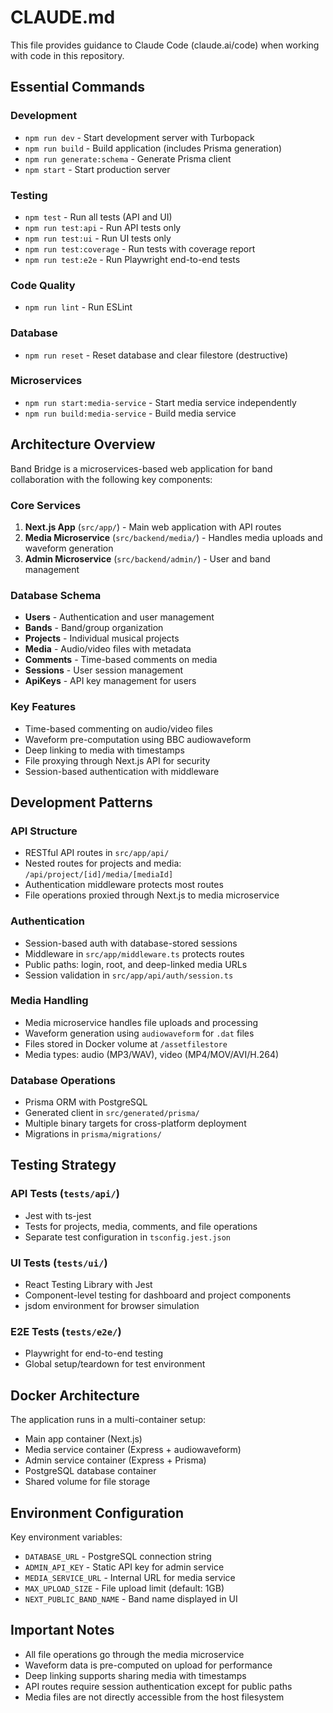 # CLAUDE.md

This file provides guidance to Claude Code (claude.ai/code) when working with code in this repository.

## Essential Commands

### Development
- `npm run dev` - Start development server with Turbopack
- `npm run build` - Build application (includes Prisma generation)
- `npm run generate:schema` - Generate Prisma client
- `npm start` - Start production server

### Testing
- `npm test` - Run all tests (API and UI)
- `npm run test:api` - Run API tests only
- `npm run test:ui` - Run UI tests only  
- `npm run test:coverage` - Run tests with coverage report
- `npm run test:e2e` - Run Playwright end-to-end tests

### Code Quality
- `npm run lint` - Run ESLint

### Database
- `npm run reset` - Reset database and clear filestore (destructive)

### Microservices
- `npm run start:media-service` - Start media service independently
- `npm run build:media-service` - Build media service

## Architecture Overview

Band Bridge is a microservices-based web application for band collaboration with the following key components:

### Core Services
1. **Next.js App** (`src/app/`) - Main web application with API routes
2. **Media Microservice** (`src/backend/media/`) - Handles media uploads and waveform generation
3. **Admin Microservice** (`src/backend/admin/`) - User and band management

### Database Schema
- **Users** - Authentication and user management
- **Bands** - Band/group organization
- **Projects** - Individual musical projects
- **Media** - Audio/video files with metadata
- **Comments** - Time-based comments on media
- **Sessions** - User session management
- **ApiKeys** - API key management for users

### Key Features
- Time-based commenting on audio/video files
- Waveform pre-computation using BBC audiowaveform
- Deep linking to media with timestamps
- File proxying through Next.js API for security
- Session-based authentication with middleware

## Development Patterns

### API Structure
- RESTful API routes in `src/app/api/`
- Nested routes for projects and media: `/api/project/[id]/media/[mediaId]`
- Authentication middleware protects most routes
- File operations proxied through Next.js to media microservice

### Authentication
- Session-based auth with database-stored sessions
- Middleware in `src/app/middleware.ts` protects routes
- Public paths: login, root, and deep-linked media URLs
- Session validation in `src/app/api/auth/session.ts`

### Media Handling
- Media microservice handles file uploads and processing
- Waveform generation using `audiowaveform` for `.dat` files
- Files stored in Docker volume at `/assetfilestore`
- Media types: audio (MP3/WAV), video (MP4/MOV/AVI/H.264)

### Database Operations
- Prisma ORM with PostgreSQL
- Generated client in `src/generated/prisma/`
- Multiple binary targets for cross-platform deployment
- Migrations in `prisma/migrations/`

## Testing Strategy

### API Tests (`tests/api/`)
- Jest with ts-jest
- Tests for projects, media, comments, and file operations
- Separate test configuration in `tsconfig.jest.json`

### UI Tests (`tests/ui/`)
- React Testing Library with Jest
- Component-level testing for dashboard and project components
- jsdom environment for browser simulation

### E2E Tests (`tests/e2e/`)
- Playwright for end-to-end testing
- Global setup/teardown for test environment

## Docker Architecture

The application runs in a multi-container setup:
- Main app container (Next.js)
- Media service container (Express + audiowaveform)
- Admin service container (Express + Prisma)
- PostgreSQL database container
- Shared volume for file storage

## Environment Configuration

Key environment variables:
- `DATABASE_URL` - PostgreSQL connection string
- `ADMIN_API_KEY` - Static API key for admin service
- `MEDIA_SERVICE_URL` - Internal URL for media service
- `MAX_UPLOAD_SIZE` - File upload limit (default: 1GB)
- `NEXT_PUBLIC_BAND_NAME` - Band name displayed in UI

## Important Notes

- All file operations go through the media microservice
- Waveform data is pre-computed on upload for performance
- Deep linking supports sharing media with timestamps
- API routes require session authentication except for public paths
- Media files are not directly accessible from the host filesystem
